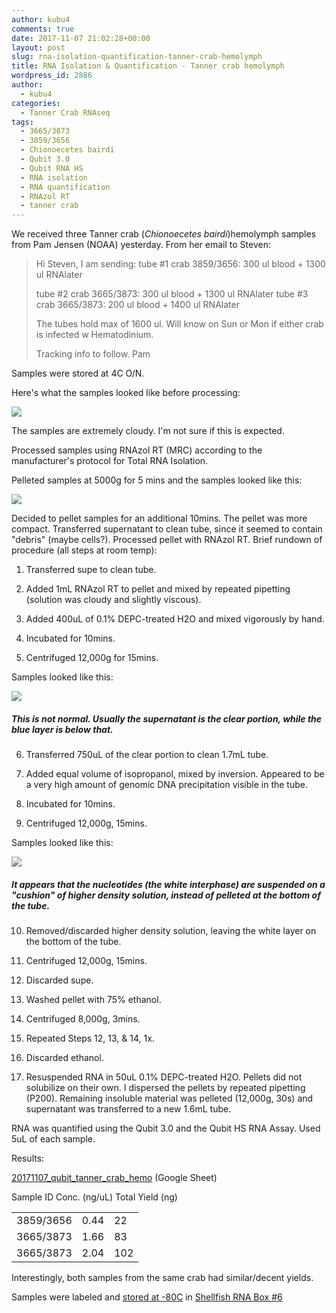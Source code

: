 ```yaml
---
author: kubu4
comments: true
date: 2017-11-07 21:02:28+00:00
layout: post
slug: rna-isolation-quantification-tanner-crab-hemolymph
title: RNA Isolation & Quantification - Tanner crab hemolymph
wordpress_id: 2886
author:
  - kubu4
categories:
  - Tanner Crab RNAseq
tags:
  - 3665/3873
  - 3859/3656
  - Chionoecetes bairdi
  - Qubit 3.0
  - Qubit RNA HS
  - RNA isolation
  - RNA quantification
  - RNAzol RT
  - tanner crab
---
```


We received three Tanner crab (_Chionoecetes bairdi_)hemolymph samples from Pam Jensen (NOAA) yesterday. From her email to Steven:



<blockquote>
  Hi Steven,
  I am sending:
  tube #1 crab 3859/3656: 300 ul blood + 1300 ul RNAlater​
  
  tube #2 crab 3665/3873: 300 ul blood + 1300 ul RNAlater
  ​tube #3 crab 3665/3873: 200 ul blood + 1400 ul RNAlater​
  
  The tubes hold max of 1600 ul. Will know on Sun or Mon if either crab is infected w Hematodinium.
  
  Tracking info to follow.
  Pam
</blockquote>



Samples were stored at 4C O/N.

Here's what the samples looked like before processing:

[![](http://owl.fish.washington.edu/Athaliana/20171107_RNA_isoaltion_crab_01.jpg)](http://owl.fish.washington.edu/Athaliana/20171107_RNA_isoaltion_crab_01.jpg)

The samples are extremely cloudy. I'm not sure if this is expected.

Processed samples using RNAzol RT (MRC) according to the manufacturer's protocol for Total RNA Isolation.

Pelleted samples at 5000g for 5 mins and the samples looked like this:

[![](http://owl.fish.washington.edu/Athaliana/20171107_RNA_isoaltion_crab_02.jpg)](http://owl.fish.washington.edu/Athaliana/20171107_RNA_isoaltion_crab_02.jpg)

Decided to pellet samples for an additional 10mins. The pellet was more compact. Transferred supernatant to clean tube, since it seemed to contain "debris" (maybe cells?). Processed pellet with RNAzol RT. Brief rundown of procedure (all steps at room temp):





  1. Transferred supe to clean tube.


  2. Added 1mL RNAzol RT to pellet and mixed by repeated pipetting (solution was cloudy and slightly viscous).


  3. Added 400uL of 0.1% DEPC-treated H2O and mixed vigorously by hand.


  4. Incubated for 10mins.


  5. Centrifuged 12,000g for 15mins.

Samples looked like this:

[![](http://owl.fish.washington.edu/Athaliana/20171107_RNA_isoaltion_crab_03.jpg)](http://owl.fish.washington.edu/Athaliana/20171107_RNA_isoaltion_crab_03.jpg)



##### This is not normal. Usually the supernatant is the clear portion, while the blue layer is below that.



  6. Transferred 750uL of the clear portion to clean 1.7mL tube.



  7. Added equal volume of isopropanol, mixed by inversion. Appeared to be a very high amount of genomic DNA precipitation visible in the tube.


  8. Incubated for 10mins.


  9. Centrifuged 12,000g, 15mins.

Samples looked like this:

[![](http://owl.fish.washington.edu/Athaliana/20171107_RNA_isoaltion_crab_04.jpg)](http://owl.fish.washington.edu/Athaliana/20171107_RNA_isoaltion_crab_04.jpg)



##### It appears that the nucleotides (the white interphase) are suspended on a "cushion" of higher density solution, instead of pelleted at the bottom of the tube.



  10. Removed/discarded higher density solution, leaving the white layer on the bottom of the tube.



  11. Centrifuged 12,000g, 15mins.


  12. Discarded supe.


  13. Washed pellet with 75% ethanol.


  14. Centrifuged 8,000g, 3mins.


  15. Repeated Steps 12, 13, & 14, 1x.


  16. Discarded ethanol.


  17. Resuspended RNA in 50uL 0.1% DEPC-treated H2O. Pellets did not solubilize on their own. I dispersed the pellets by repeated pipetting (P200). Remaining insoluble material was pelleted (12,000g, 30s) and supernatant was transferred to a new 1.6mL tube.





RNA was quantified using the Qubit 3.0 and the Qubit HS RNA Assay. Used 5uL of each sample.

Results:

[20171107_qubit_tanner_crab_hemo](https://docs.google.com/spreadsheets/d/17J011Qt7SQknVTkeoqVts349n-LNvFVPeeyuNNByLuE/edit?usp=sharing) (Google Sheet)

<table >

<tr >
  Sample ID
  Conc. (ng/uL)
  Total Yield (ng)
</tr>

<tbody >
<tr >
  
<td >3859/3656
</td>
  
<td >0.44
</td>
  
<td >22
</td>
</tr>
<tr >
  
<td >3665/3873
</td>
  
<td >1.66
</td>
  
<td >83
</td>
</tr>
<tr >
  
<td >3665/3873
</td>
  
<td >2.04
</td>
  
<td >102
</td>
</tr>
</tbody>
</table>

Interestingly, both samples from the same crab had similar/decent yields.

Samples were labeled and [stored at -80C](https://docs.google.com/spreadsheets/d/1Qsvz3QTURlPF_hX05BQxjom3484WuMfqQ1ILl9LEljU/edit?usp=sharing) in [Shellfish RNA Box #6](https://docs.google.com/spreadsheets/d/1ax6C-muxUTXxFEtfWdswBvueLhmxZzmwZcO2ur-0q-Q/edit?usp=sharing)
